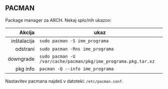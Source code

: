 ## PACMAN
Package manager za ARCH. Nekaj splo/nih ukazov:

|      Akcija | ukaz                                                           |
|------------:|----------------------------------------------------------------|
| inštalacija | `sudo pacman -S ime_programa`                                  |
|    odstrani | `sudo pacman -Rns ime_programa`                                |
|   downgrade | `sudo pacman -U /var/cache/pacman/pkg/ime_programa.pkg.tar.xz` |
|    pkg info | `pacman -Q --info ime_programa`                                |

Nastavitev pacmana najdeš v datoteki: `/etc/pacman.conf`.

